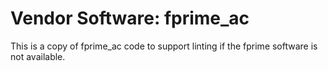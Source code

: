 # Vendor Software: fprime_ac

This is a copy of fprime_ac code to support linting if the fprime software is not available.

